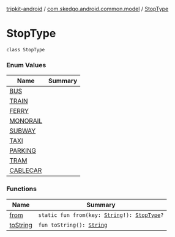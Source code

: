 [tripkit-android](../../index.md) / [com.skedgo.android.common.model](../index.md) / [StopType](./index.md)

# StopType

`class StopType`

### Enum Values

| Name | Summary |
|---|---|
| [BUS](-b-u-s.md) |  |
| [TRAIN](-t-r-a-i-n.md) |  |
| [FERRY](-f-e-r-r-y.md) |  |
| [MONORAIL](-m-o-n-o-r-a-i-l.md) |  |
| [SUBWAY](-s-u-b-w-a-y.md) |  |
| [TAXI](-t-a-x-i.md) |  |
| [PARKING](-p-a-r-k-i-n-g.md) |  |
| [TRAM](-t-r-a-m.md) |  |
| [CABLECAR](-c-a-b-l-e-c-a-r.md) |  |

### Functions

| Name | Summary |
|---|---|
| [from](from.md) | `static fun from(key: `[`String`](https://kotlinlang.org/api/latest/jvm/stdlib/kotlin/-string/index.html)`!): `[`StopType`](./index.md)`?` |
| [toString](to-string.md) | `fun toString(): `[`String`](https://kotlinlang.org/api/latest/jvm/stdlib/kotlin/-string/index.html) |
